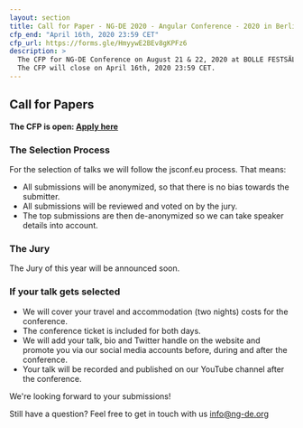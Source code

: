 ```yaml
---
layout: section
title: Call for Paper - NG-DE 2020 - Angular Conference - 2020 in Berlin
cfp_end: "April 16th, 2020 23:59 CET"
cfp_url: https://forms.gle/HmyywE2BEv8gKPFz6
description: >
  The CFP for NG-DE Conference on August 21 & 22, 2020 at BOLLE FESTSÄLE in Berlin is now open.
  The CFP will close on April 16th, 2020 23:59 CET.
---
```


## Call for Papers

**The CFP is open: [Apply here](https://forms.gle/HmyywE2BEv8gKPFz6)**

### The Selection Process

For the selection of talks we will follow the jsconf.eu process. That means:

- All submissions will be anonymized, so that there is no bias towards the submitter.
- All submissions will be reviewed and voted on by the jury.
- The top submissions are then de-anonymized so we can take speaker details into account.

### The Jury

The Jury of this year will be announced soon.

### If your talk gets selected

- We will cover your travel and accommodation (two nights) costs for the conference.
- The conference ticket is included for both days.
- We will add your talk, bio and Twitter handle on the website and promote you via our social media accounts before, during and after the conference.
- Your talk will be recorded and published on our YouTube channel after the conference.

We're looking forward to your submissions!

Still have a question?
Feel free to get in touch with us [info@ng-de.org](mailto:info@ng-de.org)
